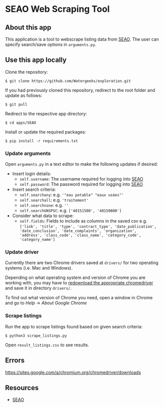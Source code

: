 # SEAO Web Scraping Tool

## About this app

This application is a tool to webscrape listing data from [SEAO](https://seao.ca/). The user can specify search/save options in `arguments.py`.

## Use this app locally

Clone the repository:

```
$ git clone https://github.com/Watergeeks/exploration.git
```

If you had previously cloned this repository, redirect to the root folder and update as follows:

```
$ git pull
```

Redirect to the respective app directory:

```
$ cd apps/SEAO
```

Install or update the required packages:

```
$ pip install -r requirements.txt
```

### Update arguments

Open `arguments.py` in a text editor to make the following updates if desired:
- Insert login details:
    - `self.username`: The username required for logging into [SEAO](https://seao.ca/)
    - `self.password`: The password required for logging into [SEAO](https://seao.ca/)
- Insert search criteria:
    - `self.searchany`: e.g. `'"eau potable" "eaux usées"'`
    - `self.searchall`: e.g. `'traitement'`
    - `self.searchnone`: e.g. `''`
    - `self.searchUNSPSC`: e.g. `['40151500', '40150000']`
- Consider what data to scrape:
    - `self.fields`: Fields to include as columns in the saved csv e.g. `['link', 'title', 'type', 'contract_type', 'date_publication', 'date_conclusion', 'date_complaints', 'organization', 'address', 'class_code', 'class_name', 'category_code', 'category_name']`

### Update driver

Currently there are two Chrome drivers saved at `drivers/` for two operating systems (i.e. Mac and Windows). 

Depending on what operating system and version of Chrome you are working with, you may have to [redownload the appropriate chromedriver](https://sites.google.com/a/chromium.org/chromedriver/downloads) and save it in directory `drivers/`. 

To find out what version of Chrome you need, open a window in Chrome and go to *Help* -> *About Google Chrome*

### Scrape listings

Run the app to scrape listings found based on given search criteria:

```
$ python3 scrape_listings.py
```

Open `result_listings.csv` to see results.

## Errors

https://sites.google.com/a/chromium.org/chromedriver/downloads

## Resources

* [SEAO](https://seao.ca/)
